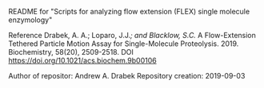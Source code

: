 README for "Scripts for analyzing flow extension (FLEX) single molecule enzymology"

Reference
Drabek, A. A.; Loparo, J.J.*; and Blacklow, S.C.* A Flow-Extension Tethered Particle Motion Assay for Single-Molecule Proteolysis. 2019. Biochemistry, 58(20), 2509-2518. DOI https://doi.org/10.1021/acs.biochem.9b00106

Author of repositor:  Andrew A. Drabek
Repository creation:  2019-09-03
